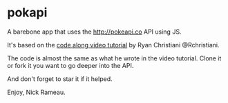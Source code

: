 # pokapi
A barebone app that uses the http://pokeapi.co API using JS.

It's based on the [code along video tutorial](https://www.youtube.com/watch?v=Y2a0Xv3giho&t=0s) by Ryan Christiani @Rchristiani.

The code is almost the same as what he wrote in the video tutorial.
Clone it or fork it you want to go deeper into the API.

And don't forget to star it if it helped.

Enjoy,
Nick Rameau.
